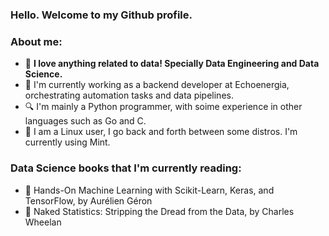 
<!--
**vgs2/vgs2** is a ✨ _special_ ✨ repository because its `README.md` (this file) appears on your GitHub profile.

Here are some ideas to get you started:

- 🔭 I’m currently working on ...
- 🌱 I’m currently learning ...
- 👯 I’m looking to collaborate on ...
- 🤔 I’m looking for help with ...
- 💬 Ask me about ...
- 📫 How to reach me: ...
- 😄 Pronouns: ...
- ⚡ Fun fact: ...
-->
### Hello. Welcome to my Github profile.

### About me:
- 🌱 **I love anything related to data! Specially Data Engineering and Data Science.**
- 👷‍ I'm currently working as a backend developer at Echoenergia, orchestrating automation tasks and data pipelines.
- 🔍 I'm mainly a Python programmer, with soime experience in other languages such as Go and C.
- 📂 I am a Linux user, I go back and forth between some distros. I'm currently using Mint.

### Data Science books that I'm currently reading:
- 📖 Hands-On Machine Learning with Scikit-Learn, Keras, and TensorFlow, by Aurélien Géron
- 📖 Naked Statistics: Stripping the Dread from the Data, by Charles Wheelan 

